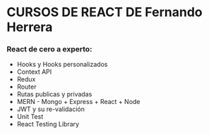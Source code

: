 # CURSOS DE REACT DE Fernando Herrera

### React de cero a experto: 
- Hooks y Hooks personalizados
- Context API
- Redux
- Router
- Rutas publicas y privadas
- MERN - Mongo + Express + React + Node
- JWT y su re-validación
- Unit Test
- React Testing Library